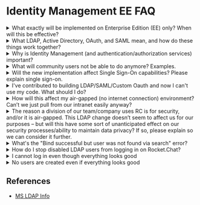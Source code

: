 # Identity Management EE FAQ

<details>

<summary>What exactly will be implemented on Enterprise Edition (EE) only? When will this be effective?</summary>

Rocket.Chat launched a re-factored set of advanced LDAP features on September 28, 2021. The ability to connect to your LDAP server to sync user names and unique identifiers will remain in the Community Edition with existing social login features.

&#x20;Selected advanced LDAP features, including extended user attribute sync, group/team management, background sync, and SAML integration, will be implemented only in the Enterprise edition. This change will enable Rocket.Chat to support ongoing improvements to our suite of identity management solutions while continuing to make our primary LDAP directory synchronization codebase available for use and extension by the Rocket.Chat community.

To learn more, visit [identity-management-ee-vs-ce.md](../../setup-and-configure/advanced-workspace-management/identity-management-ee-vs-ce.md "mention").

</details>

<details>

<summary>What LDAP, Active Directory, OAuth, and SAML mean, and how do these things work together?</summary>

* **Directory service**\
  Directory service is a shared information infrastructure for locating, managing, administering, and organizing everyday items and network resources, including volumes, folders, files, printers, users, groups, devices, telephone numbers, and other objects.\
  E.g., Microsoft AD, NetIQ eDirectory, and Apache Directory.
* **LDAP**\
  Lightweight Directory Access Protocol is an open, vendor-neutral, industry-standard application protocol for accessing and maintaining distributed directory information services that allow sharing of information about users, systems, networks, services, and applications.
* **SAML**\
  Security Assertion Markup Language is an open standard for exchanging authentication and authorization data between parties, particularly between an identity provider and a service provider.
*   **OAuth**\
    Open Authorization is an open standard for access delegation, commonly used for Internet users to grant websites or applications access to their information on other websites without giving them the passwords.

    E.g. Google, Facebook, LinkedIn, and Twitter.
* **SSO**\
  Single sign-on is an authentication scheme allowing users to log in with a single ID and password to any related yet independent software systems.

</details>

<details>

<summary>Why is Identity Management (and authentication/authorization services) important?</summary>

Integrating with your organization’s user directory service is essential for always keeping your users’ access up to date. For example, when someone joins your organization, their Rocket user can be created automatically, and when they leave, their user can be promptly deactivated. The bigger the user count, the more significant it gets.

</details>

<details>

<summary>What will community users not be able to do anymore? Examples.</summary>

Community users can connect an LDAP service used by their organization to and sync user email, name, and username; use the fallback option and encrypted settings. Basic SAML sync options and Oauth for all providers (Apple, Dolphin, Drupal, Facebook, GitHub, GitHub, Enterprise, GitLab, Google, Linkedin, Meteor, Nextcloud, Tokenpass, Twitter, and WordPress) will continue available in Community Edition.

\
[View full functionalities](../../setup-and-configure/advanced-workspace-management/identity-management-ee-vs-ce.md)

</details>

<details>

<summary>Will the new implementation affect Single Sign-On capabilities? Please explain single sign-on.</summary>

Single Sign-On (SSO) is an authentication scheme allowing users to log in with a single ID and password to any related yet independent software systems. True single sign-on enables users to log in once and access services without re-entering authentication factors. This change will not impact workspaces that use social login capabilities (users sign on via Google, Linked In, etc.).

</details>

<details>

<summary>I've contributed to building LDAP/SAML/Custom Oauth and now I can't use my code. What should I do?</summary>

We are rewriting the LDAP feature to TypeScript and making improvements on top of it. Naturally, over time parts of the code will be changed. We recognize all portions of our platform had contributions from our community. For those who contributed to LDAP/SAML/Custom Oauth, we will ensure it will not negatively impact their operation.

</details>

<details>

<summary>How will this affect my air-gapped (no internet connection) environment? Can’t we just pull from our intranet easily anyway?</summary>

If the Rocket.Chat server is air-gapped but integrated with an internal LDAP server, so you must apply for an enterprise edition license to access the complete suite of advanced LDAP/SAML/Oauth features when you upgrade.

</details>

<details>

<summary>The reason a division of our team/company uses RC is for security, and/or it is air-gapped. This LDAP change doesn’t seem to affect us for our purposes – but will this have some sort of unanticipated effect on our security processes/ability to maintain data privacy? If so, please explain so we can consider it further.</summary>

No there will not be ancillary effects.

</details>

<details>

<summary>What's the "Bind successful but user was not found via search" error?</summary>

This error means the login attempt was successful, but a subsequent search for the user on the LDAP Server yielded no results. To disable this search, turn off the "Find user after login" setting.

</details>

<details>

<summary>How do I stop disabled LDAP users from logging in on Rocket.Chat?</summary>

Use the "Sync User Active State" setting under **Advanced Sync,** but it is not yet compatible with all LDAP Servers.

</details>

<details>

<summary>I cannot log in even though everything looks good</summary>

If you cannot log in without getting any error messages (the last thing in the log you see is Attempt to bind ), make sure the username of your LDAP account does not match any username of a local account. For example, if you created a local user with the username joe, then enable LDAP and try to log in with a username joe (who exists on your LDAP server), it will silently fail without any error message in your log simply saying username or password does not match. You can no longer log in by joe, your LDAP password, or your local password.

</details>

<details>

<summary>No users are created even if everything looks good</summary>

Every Rocket.Chat user has to have an email. So either the LDAP users need to have an email or you have to set a default domain using the setting "default domain".

</details>

## References

* [MS LDAP Info](https://msdn.microsoft.com/en-us/library/windows/desktop/aa746475\(v=vs.85\).aspx)
